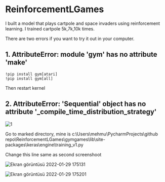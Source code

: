 # ReinforcementLGames

I built a model that plays cartpole and space invaders using reinforcement learning. I trained cartpole 5k,7k,10k times. 

There are two errors if you want to try it out in your computer.


## 1. AttributeError: module 'gym' has no attribute 'make' 
```
!pip install gym[atari]
!pip install gym[all]
```
Then restart kernel


## 2. AttributeError: 'Sequential' object has no attribute '_compile_time_distribution_strategy'
![1](https://user-images.githubusercontent.com/74925286/151668584-bf71c9d4-dd4c-48bd-b581-778b3d91c30c.png)

Go to marked directory, mine is
c:\Users\mehmu\PycharmProjects\github repo\ReinforcementLGames\gymgames\lib\site-packages\keras\engine\training_v1.py


Change this line same as second screenshoot

![Ekran görüntüsü 2022-01-29 175131](https://user-images.githubusercontent.com/74925286/151668602-7687021e-c337-4732-b265-1f097b3e8ac1.png)

![Ekran görüntüsü 2022-01-29 175201](https://user-images.githubusercontent.com/74925286/151668605-744d9856-85d8-4454-8a57-df5ada675c44.png)
